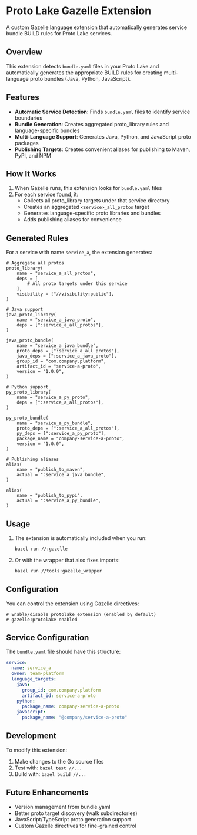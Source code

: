 # Proto Lake Gazelle Extension

A custom Gazelle language extension that automatically generates service bundle BUILD rules for Proto Lake services.

## Overview

This extension detects `bundle.yaml` files in your Proto Lake and automatically generates the appropriate BUILD rules for creating multi-language proto bundles (Java, Python, JavaScript).

## Features

- **Automatic Service Detection**: Finds `bundle.yaml` files to identify service boundaries
- **Bundle Generation**: Creates aggregated proto_library rules and language-specific bundles
- **Multi-Language Support**: Generates Java, Python, and JavaScript proto packages
- **Publishing Targets**: Creates convenient aliases for publishing to Maven, PyPI, and NPM

## How It Works

1. When Gazelle runs, this extension looks for `bundle.yaml` files
2. For each service found, it:
    - Collects all proto_library targets under that service directory
    - Creates an aggregated `<service>_all_protos` target
    - Generates language-specific proto libraries and bundles
    - Adds publishing aliases for convenience

## Generated Rules

For a service with name `service_a`, the extension generates:

```starlark
# Aggregate all protos
proto_library(
    name = "service_a_all_protos",
    deps = [
        # All proto targets under this service
    ],
    visibility = ["//visibility:public"],
)

# Java support
java_proto_library(
    name = "service_a_java_proto",
    deps = [":service_a_all_protos"],
)

java_proto_bundle(
    name = "service_a_java_bundle",
    proto_deps = [":service_a_all_protos"],
    java_deps = [":service_a_java_proto"],
    group_id = "com.company.platform",
    artifact_id = "service-a-proto",
    version = "1.0.0",
)

# Python support
py_proto_library(
    name = "service_a_py_proto",
    deps = [":service_a_all_protos"],
)

py_proto_bundle(
    name = "service_a_py_bundle",
    proto_deps = [":service_a_all_protos"],
    py_deps = [":service_a_py_proto"],
    package_name = "company-service-a-proto",
    version = "1.0.0",
)

# Publishing aliases
alias(
    name = "publish_to_maven",
    actual = ":service_a_java_bundle",
)

alias(
    name = "publish_to_pypi", 
    actual = ":service_a_py_bundle",
)
```

## Usage

1. The extension is automatically included when you run:
   ```bash
   bazel run //:gazelle
   ```

2. Or with the wrapper that also fixes imports:
   ```bash
   bazel run //tools:gazelle_wrapper
   ```

## Configuration

You can control the extension using Gazelle directives:

```starlark
# Enable/disable protolake extension (enabled by default)
# gazelle:protolake enabled
```

## Service Configuration

The `bundle.yaml` file should have this structure:

```yaml
service:
  name: service_a
  owner: team-platform
  language_targets:
    java:
      group_id: com.company.platform
      artifact_id: service-a-proto
    python:
      package_name: company-service-a-proto
    javascript:
      package_name: "@company/service-a-proto"
```

## Development

To modify this extension:

1. Make changes to the Go source files
2. Test with: `bazel test //...`
3. Build with: `bazel build //...`

## Future Enhancements

- Version management from bundle.yaml
- Better proto target discovery (walk subdirectories)
- JavaScript/TypeScript proto generation support
- Custom Gazelle directives for fine-grained control